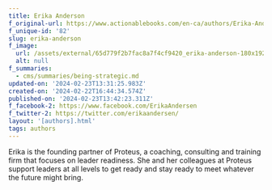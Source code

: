 ```yaml
---
title: Erika Anderson
f_original-url: https://www.actionablebooks.com/en-ca/authors/Erika-Anderson/
f_unique-id: '82'
slug: erika-anderson
f_image:
  url: /assets/external/65d779f2b7fac8a7f4cf9420_erika-anderson-180x192.jpeg
  alt: null
f_summaries:
  - cms/summaries/being-strategic.md
updated-on: '2024-02-23T13:31:25.983Z'
created-on: '2024-02-22T16:44:34.574Z'
published-on: '2024-02-23T13:42:23.311Z'
f_facebook-2: https://www.facebook.com/ErikaAndersen
f_twitter-2: https://twitter.com/erikaandersen/
layout: '[authors].html'
tags: authors
---
```


Erika is the founding partner of Proteus, a coaching, consulting and training firm that focuses on leader readiness. She and her colleagues at Proteus support leaders at all levels to get ready and stay ready to meet whatever the future might bring.
